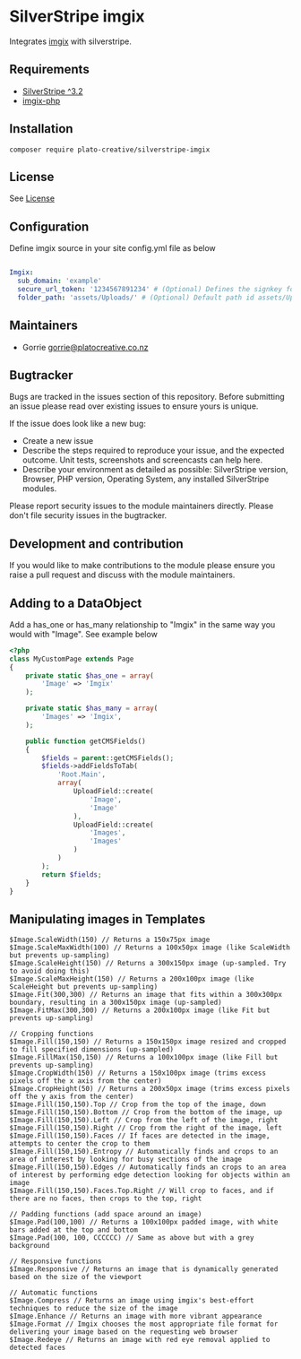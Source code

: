 # SilverStripe imgix

Integrates [imgix](https://docs.imgix.com/) with silverstripe.

## Requirements
 * [SilverStripe ^3.2](https://www.silverstripe.org/)
 * [imgix-php](https://github.com/imgix/imgix-php)

## Installation
```
composer require plato-creative/silverstripe-imgix
```

## License
See [License](license.md)

## Configuration
Define imgix source in your site config.yml file as below
```yaml

Imgix:
  sub_domain: 'example'
  secure_url_token: '1234567891234' # (Optional) Defines the signkey for private sources
  folder_path: 'assets/Uploads/' # (Optional) Default path id assets/Uploads/
```

## Maintainers
 * Gorrie <gorrie@platocreative.co.nz>

## Bugtracker
Bugs are tracked in the issues section of this repository. Before submitting an issue please read over
existing issues to ensure yours is unique.

If the issue does look like a new bug:

 - Create a new issue
 - Describe the steps required to reproduce your issue, and the expected outcome. Unit tests, screenshots
 and screencasts can help here.
 - Describe your environment as detailed as possible: SilverStripe version, Browser, PHP version,
 Operating System, any installed SilverStripe modules.

Please report security issues to the module maintainers directly. Please don't file security issues in the bugtracker.

## Development and contribution
If you would like to make contributions to the module please ensure you raise a pull request and discuss with the module maintainers.

## Adding to a DataObject
Add a has_one or has_many relationship to "Imgix" in the same way you would with "Image". See example below

```php
<?php
class MyCustomPage extends Page
{
	private static $has_one = array(
		'Image' => 'Imgix'
	);

    private static $has_many = array(
		'Images' => 'Imgix',
	);

	public function getCMSFields()
	{
		$fields = parent::getCMSFields();
		$fields->addFieldsToTab(
			'Root.Main',
			array(
				UploadField::create(
					'Image',
					'Image'
				),
				UploadField::create(
					'Images',
					'Images'
				)
			)
		);
		return $fields;
	}
}
```

## Manipulating images in Templates

```
$Image.ScaleWidth(150) // Returns a 150x75px image
$Image.ScaleMaxWidth(100) // Returns a 100x50px image (like ScaleWidth but prevents up-sampling)
$Image.ScaleHeight(150) // Returns a 300x150px image (up-sampled. Try to avoid doing this)
$Image.ScaleMaxHeight(150) // Returns a 200x100px image (like ScaleHeight but prevents up-sampling)
$Image.Fit(300,300) // Returns an image that fits within a 300x300px boundary, resulting in a 300x150px image (up-sampled)
$Image.FitMax(300,300) // Returns a 200x100px image (like Fit but prevents up-sampling)

// Cropping functions
$Image.Fill(150,150) // Returns a 150x150px image resized and cropped to fill specified dimensions (up-sampled)
$Image.FillMax(150,150) // Returns a 100x100px image (like Fill but prevents up-sampling)
$Image.CropWidth(150) // Returns a 150x100px image (trims excess pixels off the x axis from the center)
$Image.CropHeight(50) // Returns a 200x50px image (trims excess pixels off the y axis from the center)
$Image.Fill(150,150).Top // Crop from the top of the image, down
$Image.Fill(150,150).Bottom // Crop from the bottom of the image, up
$Image.Fill(150,150).Left // Crop from the left of the image, right
$Image.Fill(150,150).Right // Crop from the right of the image, left
$Image.Fill(150,150).Faces // If faces are detected in the image, attempts to center the crop to them
$Image.Fill(150,150).Entropy // Automatically finds and crops to an area of interest by looking for busy sections of the image
$Image.Fill(150,150).Edges // Automatically finds an crops to an area of interest by performing edge detection looking for objects within an image
$Image.Fill(150,150).Faces.Top.Right // Will crop to faces, and if there are no faces, then crops to the top, right

// Padding functions (add space around an image)
$Image.Pad(100,100) // Returns a 100x100px padded image, with white bars added at the top and bottom
$Image.Pad(100, 100, CCCCCC) // Same as above but with a grey background

// Responsive functions
$Image.Responsive // Returns an image that is dynamically generated based on the size of the viewport

// Automatic functions
$Image.Compress // Returns an image using imgix's best-effort techniques to reduce the size of the image
$Image.Enhance // Returns an image with more vibrant appearance
$Image.Format // Imgix chooses the most appropriate file format for delivering your image based on the requesting web browser
$Image.Redeye // Returns an image with red eye removal applied to detected faces
```
